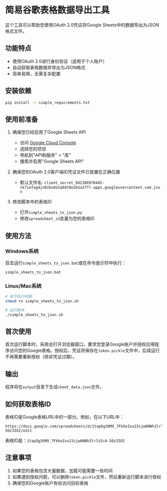 # 简易谷歌表格数据导出工具

这个工具可以帮助您使用OAuth 2.0凭证将Google Sheets中的数据导出为JSON格式文件。

## 功能特点

- 使用OAuth 2.0进行身份验证（适用于个人账户）
- 自动获取表格数据并导出为JSON格式
- 简单易用，无需复杂配置

## 安装依赖

```bash
pip install -r simple_requirements.txt
```

## 使用前准备

1. 确保您已经启用了Google Sheets API
   - 访问 [Google Cloud Console](https://console.cloud.google.com/)
   - 选择您的项目
   - 导航到"API和服务" > "库"
   - 搜索并启用"Google Sheets API"

2. 确保您的OAuth 2.0客户端ID凭证文件已放置在正确位置
   - 默认文件名: `client_secret_942388970445-ck7iefag4jn02bu92nq94t0o2m1a2ffr.apps.googleusercontent.com.json`

3. 修改脚本中的表格ID
   - 打开`simple_sheets_to_json.py`
   - 修改`spreadsheet_id`变量为您的表格ID

## 使用方法

### Windows系统

双击运行`simple_sheets_to_json.bat`或在命令提示符中执行：

```cmd
simple_sheets_to_json.bat
```

### Linux/Mac系统

```bash
# 赋予执行权限
chmod +x simple_sheets_to_json.sh

# 运行脚本
./simple_sheets_to_json.sh
```

## 首次使用

首次运行脚本时，系统会打开浏览器窗口，要求您登录Google账户并授权应用程序访问您的Google表格。授权后，凭证将保存在`token.pickle`文件中，后续运行不再需要重新授权（除非凭证过期）。

## 输出

程序将在`output`目录下生成`sheet_data.json`文件。

## 如何获取表格ID

表格ID是Google表格URL中的一部分。例如，在以下URL中：
```
https://docs.google.com/spreadsheets/d/1tapDg3OMX_7FkkoIxu23ijw6NNh3lrlV2cA-5Oz3IOI/edit
```
表格ID是：`1tapDg3OMX_7FkkoIxu23ijw6NNh3lrlV2cA-5Oz3IOI`

## 注意事项

1. 如果您的表格包含大量数据，加载可能需要一些时间
2. 如果遇到授权问题，可以删除`token.pickle`文件，然后重新运行脚本进行授权
3. 确保您的Google账户有权访问目标表格 